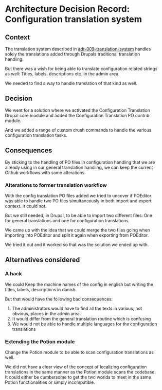 # Architecture Decision Record: Configuration translation system

## Context

The translation system described in [adr-009-translation-system](./adr-009-translation-system.md) handles solely the translations added through Drupals traditional translation handling.

But there was a wish for being able to translate configuration related strings as well: Titles, labels, descriptions etc. in the admin area.

We needed to find a way to handle translation of that kind as well.

## Decision

We went for a solution where we activated the Configuration Translation Drupal core module and added the Configuration Translation PO contrib module.

And we added a range of custom drush commands to handle the various configuration translation tasks.

## Consequences

By sticking to the handling of PO files in configuration handling that we are already using in our general translation handling, we can keep the current Github workflows with some alterations.

### Alterations to former translation workflow

With the config translation PO files added we tried to uncover if POEditor was able to handle two PO files simultaneously in both import and export context.
It could not.

But we still needed, in Drupal, to be able to import two different files: One for general translations and one for configuration translations.

We came up with the idea that we could merge the two files going when importing into POEditor and split it again when exporting from POEditor.

We tried it out and it worked so that was the solution we ended up with.

## Alternatives considered

### A hack
We could Keep the machine names of the config in english but writing the titles, labels, descriptions in danish.

But that would have the following bad consequences:
1. The administrators would have to find all the texts in various, not obvious, places in the admin area.
2. It would differ from the general translation routine which is confusing
3. We would not be able to handle multiple languages for the configuration translations

### Extending the Potion module
Change the Potion module to be able to scan configuration translations as well.

We did not have a clear view of the concept of localizing configuration translations in the same manner as the Potion module scans the codebase. It could either be cumbersome to get the two worlds to meet in the same Potion functionalities or simply incompatible.

